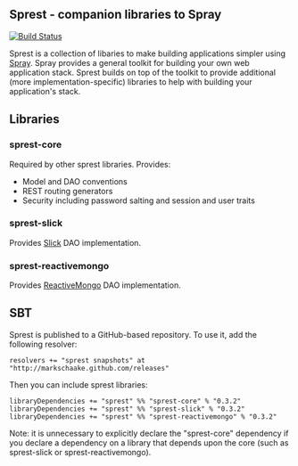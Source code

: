 ## Sprest - companion libraries to Spray ##

[![Build Status](https://travis-ci.org/markschaake/sprest.png)](https://travis-ci.org/markschaake/sprest)

Sprest is a collection of libaries to make building applications simpler using [Spray](http://spray.io). Spray provides a general toolkit for building your own web application stack. Sprest builds on top of the toolkit to provide additional (more implementation-specific) libraries to help with building your application's stack.

## Libraries ##

### sprest-core ###
Required by other sprest libraries.
Provides:

* Model and DAO conventions
* REST routing generators
* Security including password salting and session and user traits

### sprest-slick ###
Provides [Slick](http://slick.typesafe.com/) DAO implementation.

### sprest-reactivemongo ###
Provides [ReactiveMongo](http://reactivemongo.org/) DAO implementation.

## SBT ##
Sprest is published to a GitHub-based repository. To use it, add the following resolver:

    resolvers += "sprest snapshots" at "http://markschaake.github.com/releases"

Then you can include sprest libraries:

    libraryDependencies += "sprest" %% "sprest-core" % "0.3.2"
	libraryDependencies += "sprest" %% "sprest-slick" % "0.3.2"
	libraryDependencies += "sprest" %% "sprest-reactivemongo" % "0.3.2"

Note: it is unnecessary to explicitly declare the "sprest-core" dependency if you declare a dependency on a library that depends upon the core (such as sprest-slick or sprest-reactivemongo).
